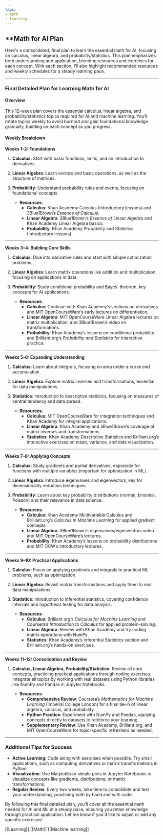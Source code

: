 ```yaml
---
tags:
- math
- learning
---
```


## **Math for AI Plan

Here's a consolidated, final plan to learn the essential math for AI, focusing on calculus, linear algebra, and probability/statistics. This plan emphasizes both understanding and application, blending resources and exercises for each concept. With each section, I’ll also highlight recommended resources and weekly schedules for a steady learning pace.

---

### Final Detailed Plan for Learning Math for AI

#### Overview

This 12-week plan covers the essential calculus, linear algebra, and probability/statistics topics required for AI and machine learning. You’ll rotate topics weekly to avoid burnout and gain foundational knowledge gradually, building on each concept as you progress.

#### Weekly Breakdown

**Weeks 1–2: Foundations**

1. **Calculus**: Start with basic functions, limits, and an introduction to derivatives.
2. **Linear Algebra**: Learn vectors and basic operations, as well as the structure of matrices.
3. **Probability**: Understand probability rules and events, focusing on foundational concepts.

    - **Resources**:
        - **Calculus**: Khan Academy Calculus (Introductory lessons) and 3Blue1Brown’s _Essence of Calculus_.
        - **Linear Algebra**: 3Blue1Brown’s _Essence of Linear Algebra_ and Khan Academy Linear Algebra basics.
        - **Probability**: Khan Academy Probability and Statistics (Introductory lessons).

---

**Weeks 3–4: Building Core Skills**

1. **Calculus**: Dive into derivative rules and start with simple optimization problems.
2. **Linear Algebra**: Learn matrix operations like addition and multiplication, focusing on applications in data.
3. **Probability**: Study conditional probability and Bayes' theorem, key concepts for AI applications.

    - **Resources**:
        - **Calculus**: Continue with Khan Academy’s sections on derivatives and MIT OpenCourseWare’s early lectures on differentiation.
        - **Linear Algebra**: MIT OpenCourseWare Linear Algebra lectures on matrix multiplication, and 3Blue1Brown’s video on transformations.
        - **Probability**: Khan Academy’s lessons on conditional probability and Brilliant.org’s _Probability and Statistics_ for interactive practice.

---

**Weeks 5–6: Expanding Understanding**

1. **Calculus**: Learn about integrals, focusing on area under a curve and accumulation.
2. **Linear Algebra**: Explore matrix inverses and transformations, essential for data manipulations.
3. **Statistics**: Introduction to descriptive statistics, focusing on measures of central tendency and data spread.

    - **Resources**:
        - **Calculus**: MIT OpenCourseWare for integration techniques and Khan Academy for integral applications.
        - **Linear Algebra**: Khan Academy and 3Blue1Brown’s coverage of matrix inverses and transformations.
        - **Statistics**: Khan Academy Descriptive Statistics and Brilliant.org’s interactive exercises on mean, variance, and data visualization.

---

**Weeks 7–8: Applying Concepts**

1. **Calculus**: Study gradients and partial derivatives, especially for functions with multiple variables (important for optimization in ML).
2. **Linear Algebra**: Introduce eigenvalues and eigenvectors, key for dimensionality reduction techniques.
3. **Probability**: Learn about key probability distributions (normal, binomial, Poisson) and their relevance in data science.

    - **Resources**:
        - **Calculus**: Khan Academy Multivariable Calculus and Brilliant.org’s _Calculus in Machine Learning_ for applied gradient concepts.
        - **Linear Algebra**: 3Blue1Brown’s eigenvalues/eigenvectors video and MIT OpenCourseWare’s lectures.
        - **Probability**: Khan Academy’s lessons on probability distributions and MIT OCW’s introductory lectures.

---

**Weeks 9–10: Practical Applications**

1. **Calculus**: Focus on applying gradients and integrals to practical ML problems, such as optimization.
2. **Linear Algebra**: Revisit matrix transformations and apply them to real data manipulations.
3. **Statistics**: Introduction to inferential statistics, covering confidence intervals and hypothesis testing for data analysis.

    - **Resources**:
        - **Calculus**: Brilliant.org’s _Calculus for Machine Learning_ and Coursera’s _Introduction to Calculus_ for applied problem-solving.
        - **Linear Algebra**: Review with Khan Academy and try coding matrix operations with NumPy.
        - **Statistics**: Khan Academy’s Inferential Statistics section and Brilliant.org’s hands-on exercises.

---

**Weeks 11–12: Consolidation and Review**

1. **Calculus, Linear Algebra, Probability/Statistics**: Review all core concepts, practicing practical applications through coding exercises. Integrate all topics by working with real datasets using Python libraries like NumPy and Pandas in Jupyter Notebooks.

    - **Resources**:
        - **Comprehensive Review**: Coursera’s _Mathematics for Machine Learning_ (Imperial College London) for a final tie-in of linear algebra, calculus, and probability.
        - **Python Practice**: Experiment with NumPy and Pandas, applying concepts directly to datasets to reinforce your learning.
        - **Supplementary Review**: Use Khan Academy, Brilliant.org, and MIT OpenCourseWare for topic-specific refreshers as needed.

---

### Additional Tips for Success

- **Active Learning**: Code along with exercises when possible. Try small applications, such as computing derivatives or matrix transformations in Python.
- **Visualization**: Use Matplotlib or simple plots in Jupyter Notebooks to visualize concepts like gradients, distributions, or matrix transformations.
- **Regular Review**: Every two weeks, take time to consolidate and test your understanding, practicing both by hand and with code.

By following this final detailed plan, you’ll cover all the essential math needed for AI and ML at a steady pace, ensuring you retain knowledge through practical application. Let me know if you'd like to adjust or add any specific exercises!

[[Learning]]   [[Math]]  [[Machine learning]]
